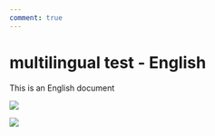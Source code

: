 ```yaml
---
comment: true
---
```


# multilingual test - English

This is an English document

![](https://picsum.photos/1200/800)

<ImageTest/>

![](https://picsum.photos/1400/800)

<script lang="ts" setup>
    import ImageTest from './image-test.vue'
</script>
